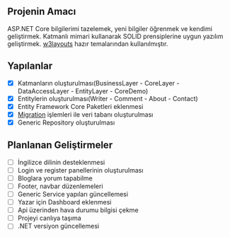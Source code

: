 ## Projenin Amacı
  ASP.NET Core bilgilerimi tazelemek, yeni bilgiler öğrenmek ve kendimi geliştirmek. Katmanlı mimari kullanarak 
  SOLID prensiplerine uygun yazılım geliştirmek. [w3layouts](https://w3layouts.com/) hazır temalarından kullanılmıştır.

## Yapılanlar
- [x] Katmanların oluşturulması(BusinessLayer - CoreLayer - DataAccessLayer - EntityLayer - CoreDemo)
- [x] Entitylerin oluşturulması(Writer - Comment - About - Contact)
- [x] Entity Framework Core Paketleri eklenmesi
- [x] [Migration](https://learn.microsoft.com/en-us/ef/core/managing-schemas/migrations/?tabs=vs) işlemleri ile veri tabanı oluşturulması
- [x] Generic Repository oluşturulması

## Planlanan Geliştirmeler

- [ ] İngilizce dilinin desteklenmesi
- [ ] Login ve register panellerinin oluşturulması
- [ ] Bloglara yorum tapabilme
- [ ] Footer, navbar düzenlemeleri
- [ ] Generic Service yapıları güncellemesi
- [ ] Yazar için Dashboard eklenmesi
- [ ] Api üzerinden hava durumu bilgisi çekme
- [ ] Projeyi canlıya taşıma
- [ ] .NET versiyon güncellemesi 

